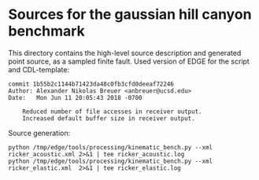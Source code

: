 # Sources for the gaussian hill canyon benchmark
This directory contains the high-level source description and generated point source, as a sampled finite fault.
Used version of EDGE for the script and CDL-template:
```
commit 1b55b2c1144b71423da48c0fb3cfd0deeaf72246
Author: Alexander Nikolas Breuer <anbreuer@ucsd.edu>
Date:   Mon Jun 11 20:05:43 2018 -0700

    Reduced number of file accesses in receiver output.
    Increased default buffer size in receiver output.
```
Source generation:
```
python /tmp/edge/tools/processing/kinematic_bench.py --xml ricker_acoustic.xml 2>&1 | tee ricker_acoustic.log
python /tmp/edge/tools/processing/kinematic_bench.py --xml ricker_elastic.xml  2>&1 | tee ricker_elastic.log
```
